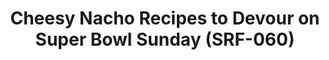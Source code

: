 ---
ee_id_thing:
site:
type:
inv_num: 2021-001
add_credit: Cory Arcangel x Arcangel Surfware
url: 2021-001
title: Cheesy Nacho Recipes to Devour on Super Bowl Sunday (SRF-060)
year: '2021'
display_year: '2021'
medium: Public Web ARChive .WARC file stored on Confier.
dims: Variable
pitch: 6 "Cheesy Nacho Recipes" from Today.com archived — for posterity — using Confier,
  and presented as a publication for NYABF 2021
ps:
live_url: https://conifer.rhizome.org/cory_arcangel/cheesy-nacho-recipes-to-devour-on-super-bowl-sunday
youtube:
related_code:
imgs: nachos-2021-001-web-ih--irAB.jpg
subheading:
download:
commission:
related:
layout: things-i-made
---